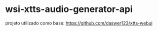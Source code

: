 # wsi-xtts-audio-generator-api

projeto utilizado como base:
    https://github.com/daswer123/xtts-webui

